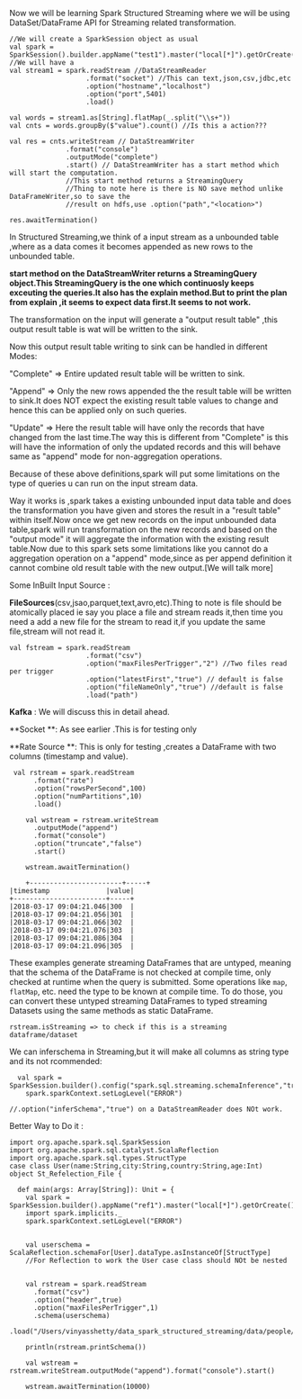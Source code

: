 Now we will be learning Spark Structured Streaming where we will be using DataSet/DataFrame API for Streaming related transformation.

```
//We will create a SparkSession object as usual
val spark = SparkSession().builder.appName("test1").master("local[*]").getOrCreate()
//We will have a 
val stream1 = spark.readStream //DataStreamReader
                   .format("socket") //This can text,json,csv,jdbc,etc
                   .option("hostname","localhost")
                   .option("port",5401)
                   .load()

val words = stream1.as[String].flatMap(_.split("\\s+"))
val cnts = words.groupBy($"value").count() //Is this a action???

val res = cnts.writeStream // DataStreamWriter
              .format("console")
              .outputMode("complete")
              .start() // DataStreamWriter has a start method which will start the computation.
              //This start method returns a StreamingQuery
              //Thing to note here is there is NO save method unlike DataFrameWriter,so to save the 
              //result on hdfs,use .option("path","<location>")

res.awaitTermination()
```

In Structured Streaming,we think of a input stream as a unbounded table ,where as a data comes it becomes appended as new rows to the unbounded table.

**start method on the DataStreamWriter returns a StreamingQuery object.This StreamingQuery is the one which continuosly keeps exceuting the queries.It also has the explain method.But to print the plan from explain ,it seems to expect data first.It seems to not work.**

The transformation on the input will generate a "output result table" ,this output result table is wat will be written to the sink.

Now this output result table writing to sink can be handled in different Modes:

"Complete" =&gt; Entire updated result table will be written to sink.

"Append" =&gt; Only the new rows appended the the result table will be written to sink.It does NOT expect the existing result table values to change and hence this can be applied only on such queries.

"Update" =&gt; Here the result table will have only the records that have changed from the last time.The way this is different from "Complete" is this will have the information of only the updated records and this will behave same as "append" mode for non-aggregation operations.

Because of these above definitions,spark will put some limitations on the type of queries u can run on the input stream data.

Way it works is ,spark takes a existing unbounded input data table and does the transformation you have given and stores the result in a "result table" within itself.Now once we get new records on the input unbounded data table,spark will run transformation on the new records and based on the "output mode" it will aggregate the information with the existing result table.Now due to this spark sets some limitations like you cannot do a aggregation operation on a "append" mode,since as per append definition it cannot combine old result table with the new output.\[We will talk more\]

Some InBuilt Input Source :

**FileSources**\(csv,jsao,parquet,text,avro,etc\).Thing to note is file should be atomically placed ie say you place a file and stream reads it,then time you need a add a new file for the stream to read it,if you update the same file,stream will not read it.

```
val fstream = spark.readStream
                   .format("csv")
                   .option("maxFilesPerTrigger","2") //Two files read per trigger
                   .option("latestFirst","true") // default is false
                   .option("fileNameOnly","true") //default is false
                   .load("path")
```

**Kafka** : We will discuss this in detail ahead.

**Socket **: As see earlier .This is for testing only

**Rate Source **: This is only for testing ,creates a DataFrame with two columns \(timestamp and value\).

```
 val rstream = spark.readStream
      .format("rate")
      .option("rowsPerSecond",100)
      .option("numPartitions",10)
      .load()

    val wstream = rstream.writeStream
      .outputMode("append")
      .format("console")
      .option("truncate","false")
      .start()

    wstream.awaitTermination()

    +-----------------------+-----+
|timestamp              |value|
+-----------------------+-----+
|2018-03-17 09:04:21.046|300  |
|2018-03-17 09:04:21.056|301  |
|2018-03-17 09:04:21.066|302  |
|2018-03-17 09:04:21.076|303  |
|2018-03-17 09:04:21.086|304  |
|2018-03-17 09:04:21.096|305  |
```

These examples generate streaming DataFrames that are untyped, meaning that the schema of the DataFrame is not checked at compile time, only checked at runtime when the query is submitted. Some operations like `map`, `flatMap`, etc. need the type to be known at compile time. To do those, you can convert these untyped streaming DataFrames to typed streaming Datasets using the same methods as static DataFrame.

```
rstream.isStreaming => to check if this is a streaming dataframe/dataset
```

We can inferschema in Streaming,but it will make all columns as string type and its not rcommended:

```
  val spark = SparkSession.builder().config("spark.sql.streaming.schemaInference","true").appName("file1").master("local[*]").getOrCreate()
    spark.sparkContext.setLogLevel("ERROR")

//.option("inferSchema","true") on a DataStreamReader does NOt work.
```

Better Way to Do it :

```
import org.apache.spark.sql.SparkSession
import org.apache.spark.sql.catalyst.ScalaReflection
import org.apache.spark.sql.types.StructType
case class User(name:String,city:String,country:String,age:Int)
object St_Refelection_File {

  def main(args: Array[String]): Unit = {
    val spark = SparkSession.builder().appName("ref1").master("local[*]").getOrCreate()
    import spark.implicits._
    spark.sparkContext.setLogLevel("ERROR")


    val userschema = ScalaReflection.schemaFor[User].dataType.asInstanceOf[StructType]
    //For Reflection to work the User case class should NOt be nested   


    val rstream = spark.readStream
      .format("csv")
      .option("header",true)
      .option("maxFilesPerTrigger",1)
      .schema(userschema)
      .load("/Users/vinyasshetty/data_spark_structured_streaming/data/people/").as[User]

    println(rstream.printSchema())

    val wstream = rstream.writeStream.outputMode("append").format("console").start()

    wstream.awaitTermination(10000)
```



